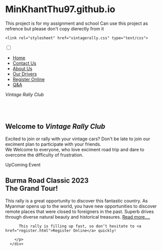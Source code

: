 # MinKhantThu97.github.io
This project is for my assignment and school
Can use this project as refrence but please don't copy dierectly from it
<!DOCTYPE html>
<html lang="en">
<head>
    <meta charset="UTF-8">
    <meta http-equiv="X-UA-Compatible" content="IE=edge">
    <meta name="viewport" content="width=device-width, initial-scale=1.0">
    
    <link rel="stylesheet" href="vintagerally.css" type="text/css">
</head>
<body>
  <nav class="navbar">
    <div class="navbar-container container">
        <input type="checkbox">
        <div class="hamburger-lines">
            <span class="line line1"></span>
            <span class="line line2"></span>
            <span class="line line3"></span>
        </div>
        <ul class="menu-items">
          <li><a class="active" href="Index.html">Home</a></li>
          <li><a href="contactus.html">Contact Us</a></li>
          <li><a href="aboutus.html">About Us</a></li>
          <li><a href="ourdrivers.html">Our Drivers</a></li>
          <li><a href="register.html">Register Online</a></li>
          <li><a href="q&a.html">Q&A</a></li>
        </ul>
        <em class="logo">Vintage Rally Club</em>
    </div>
</nav>
  <br>
  <br>
  <br>
  <section class="showcase-area" id="showcase">
    <div class="showcase-container">
      <h1>Welcome to <em class="logo">Vintage Rally Club</em></h1>
      <p > Excited to join or rally with your vintage cars? Don't be late to join our exciment plan to participate with your friends.<br>
          We Welcome to everyone, who love exciment road trip and dare to overcome the difficulty of frustration.
      </p>
    </div>
  </section>
  
  <section id="about">
    <div class="about-wrapper container">
      <div class="about-text">
        <p class="small">UpComing Event</p>
        <h2>Burma Road Classic 2023 <br> The Grand Tour!</h2>
        <p>
          This  rally is a great opportunity to discover this fantastic country.
          As Myanmar opens up to the world, you have new opportunities to discover remote places that were closed to foreigners in the past.
          Superb drives through diverse natural beauty and historical treasures. <a href="https://destination-rally.com/upcoming-rallies/burma-road-classic-2020/">Read more....</a><br>

          This rally is filling up fast, so don’t hesitate to <a href="register.html">Register Online</a> quickly!
          
        </p>
      </div>
      
  </section>
  
      
     
</body>
</html>
